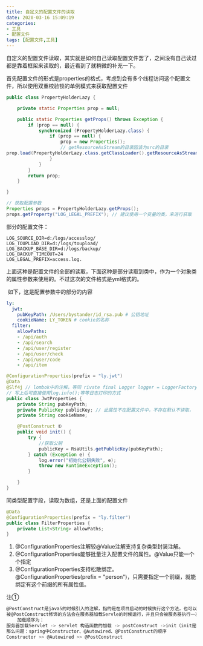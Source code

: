 ```yaml
---
title: 自定义的配置文件的读取
date: 2020-03-16 15:09:19
categories: 
- 工具
- 配置文件
tags: [配置文件,工具]
---
```


​		自定义的配置文件读取，其实就是如何自己读取配置文件罢了，之间没有自己读过都是靠着框架来读取的，最近看到了就稍微的补充一下。

首先配置文件的形式是properties的格式，考虑到会有多个线程访问这个配置文件，所以使用双重校验锁的单例模式来获取配置文件

``` java
public class PropertyHolderLazy {

	private static Properties prop = null;

	public static Properties getProps() throws Exception {
		if (prop == null) {
			synchronized (PropertyHolderLazy.class) {
				if (prop == null) {
					prop = new Properties();
                    // getResourceAsStream的目录因该为src的目录
prop.load(PropertyHolderLazy.class.getClassLoader().getResourceAsStream("collect.properties"));
				}
			}
		}
		return prop;
	}

}
```

``` java
// 获取配置参数
Properties props = PropertyHolderLazy.getProps();
props.getProperty("LOG_LEGAL_PREFIX"); // 建议使用一个变量的类，来进行获取
```

部分的配置文件：

``` properties
LOG_SOURCE_DIR=d:/logs/accesslog/
LOG_TOUPLOAD_DIR=d:/logs/toupload/
LOG_BACKUP_BASE_DIR=d:/logs/backup/
LOG_BACKUP_TIMEOUT=24
LOG_LEGAL_PREFIX=access.log.
```

​	上面这种是配置文件的全部的读取，下面这种是部分读取到类中，作为一个对象类的属性参数来使用的。不过这次的文件格式是yml格式的。

​	如下，这是配置参数中的部分的内容

``` yaml
ly:
  jwt:
    pubKeyPath: /Users/bystander/id_rsa.pub # 公钥地址
    cookieName: LY_TOKEN # cookie的名称
  filter:
    allowPaths:
    - /api/auth
    - /api/search
    - /api/user/register
    - /api/user/check
    - /api/user/code
    - /api/item
```

``` java
@ConfigurationProperties(prefix = "ly.jwt")
@Data
@Slf4j // lombok中的注解，等同 rivate final Logger logger = LoggerFactory.getLogger(当前类名.class);
// 写上后可直接使用log.info();等等日志打印的方式
public class JwtProperties {
    private String pubKeyPath;
    private PublicKey publicKey; // 此属性不在配置文件中，不存在默认不读取，
    private String cookieName;

    @PostConstruct ①
    public void init() {
        try {
            //获取公钥
            publicKey = RsaUtils.getPublicKey(pubKeyPath);
        } catch (Exception e) {
            log.error("初始化公钥失败", e);
            throw new RuntimeException();
        }

    }
}
```

同类型配置字段，读取为数组，还是上面的配置文件

``` java
@Data
@ConfigurationProperties(prefix = "ly.filter")
public class FilterProperties {
    private List<String> allowPaths;
}
```

1. @ConfigurationProperties注解较@Value注解支持复杂类型封装注解。
2. @ConfigurationProperties能够批量注入配置文件的属性。@Value只能一个个指定
3. @ConfigurationProperties支持松散绑定。@ConfigurationProperties(prefix = "person")，只需要指定一个前缀，就能绑定有这个前缀的所有属性值。

注① 

``` c
@PostConstruct是java5的时候引入的注解，指的是在项目启动的时候执行这个方法，也可以理解为在spring容器启动的时候执行，可作为一些数据的常规化加载，比如数据字典之类的。
被@PostConstruct修饰的方法会在服务器加载Servle的时候运行，并且只会被服务器执行一次。PostConstruct在构造函数之后执行
	加载顺序为：
服务器加载Servlet -> servlet 构造函数的加载 -> postConstruct ->init（init是在service 中的初始化方法. 创建service 时发生的事件.） ->Service->destory->predestory->服务器卸载serlvet
那么问题：spring中Constructor、@Autowired、@PostConstruct的顺序
Constructor >> @Autowired >> @PostConstruct
```



 
